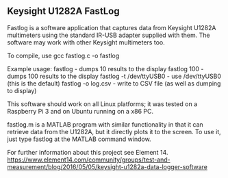 Keysight U1282A FastLog
-----------------------

Fastlog is a software application that captures data from Keysight
U1282A multimeters using the standard IR-USB adapter supplied with them.
The software may work with other Keysight multimeters too.

To compile, use
gcc fastlog.c -o fastlog

Example usage:
fastlog                  - dumps 10 results to the display
fastlog 100              - dumps 100 results to the display
fastlog -t /dev/ttyUSB0  - use /dev/ttyUSB0 (this is the default)
fastlog -o log.csv       - write to CSV file (as well as dumping to display)

This software should work on all Linux platforms; it was tested on
a Raspberry Pi 3 and on Ubuntu running on a x86 PC.

fastlog.m is a MATLAB program with similar functionality in that it can retrieve
data from the U1282A, but it directly plots it to the screen. To use it, just type
fastlog at the MATLAB command window.

For further information about this project see Element 14.
https://www.element14.com/community/groups/test-and-measurement/blog/2016/05/05/keysight-u1282a-data-logger-software



